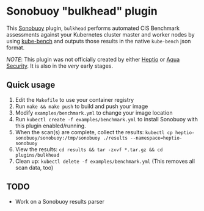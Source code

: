 # Sonobuoy "bulkhead" plugin

This [Sonobuoy](https://github.com/heptio/sonobuoy) plugin, ```bulkhead``` performs automated CIS Benchmark assessments against your Kubernetes cluster master and worker nodes by using [kube-bench](https://github.com/aquasecurity/kube-bench) and outputs those results in the native ```kube-bench``` json format.

*NOTE*: This plugin was not officially created by either [Heptio](https://heptio.com) or [Aqua Security](https://aquasecurity.com).  It is also in the *very* early stages.

## Quick usage

1. Edit the ```Makefile``` to use your container registry
2. Run ```make && make push``` to build and push your image
3. Modify ```examples/benchmark.yml``` to change your image location
4. Run ```kubectl create -f examples/benchmark.yml``` to install Sonobuoy with this plugin enabled/running.
5. When the scan(s) are complete, collect the results: 
  ```kubectl cp heptio-sonobuoy/sonobuoy:/tmp/sonobuoy ./results --namespace=heptio-sonobuoy```
6. View the results: ```cd results && tar -zxvf *.tar.gz && cd plugins/bulkhead```
7. Clean up: ```kubectl delete -f examples/benchmark.yml``` (This removes all scan data, too)

## TODO
- Work on a Sonobuoy results parser
